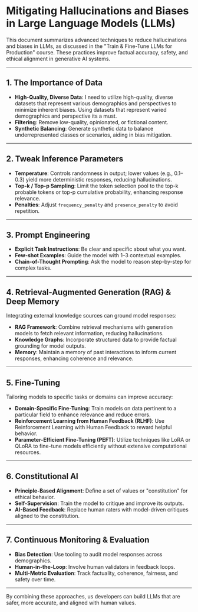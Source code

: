 # Mitigating Hallucinations and Biases in Large Language Models (LLMs)

This document summarizes advanced techniques to reduce hallucinations and biases in LLMs, as discussed in the "Train & Fine-Tune LLMs for Production" course. These practices improve factual accuracy, safety, and ethical alignment in generative AI systems.

---

## 1. The Importance of Data

* **High-Quality, Diverse Data**: I need to utilize high-quality, diverse datasets that represent various demographics and perspectives to minimize inherent biases. Using datasets that represent varied demographics and perspective its a must. 
* **Filtering**: Remove low-quality, opinionated, or fictional content.
* **Synthetic Balancing**: Generate synthetic data to balance underrepresented classes or scenarios, aiding in bias mitigation.
---

## 2. Tweak Inference Parameters

* **Temperature**: Controls randomness in output; lower values (e.g., 0.1–0.3) yield more deterministic responses, reducing hallucinations.
* **Top-k / Top-p Sampling**: Limit the token selection pool to the top-k probable tokens or top-p cumulative probability, enhancing response relevance.
* **Penalties**: Adjust `frequency_penalty` and `presence_penalty` to avoid repetition.

---

## 3. Prompt Engineering

* **Explicit Task Instructions**: Be clear and specific about what you want.
* **Few-shot Examples**: Guide the model with 1–3 contextual examples.
* **Chain-of-Thought Prompting**: Ask the model to reason step-by-step for complex tasks.

---

## 4. Retrieval-Augmented Generation (RAG) & Deep Memory

Integrating external knowledge sources can ground model responses:
* **RAG Framework**: Combine retrieval mechanisms with generation models to fetch relevant information, reducing hallucinations.
* **Knowledge Graphs**: Incorporate structured data to provide factual grounding for model outputs.
* **Memory**: Maintain a memory of past interactions to inform current responses, enhancing coherence and relevance.
---

## 5. Fine-Tuning

Tailoring models to specific tasks or domains can improve accuracy:
* **Domain-Specific Fine-Tuning**:  Train models on data pertinent to a particular field to enhance relevance and reduce errors.
* **Reinforcement Learning from Human Feedback (RLHF)**: Use Reinforcement Learning with Human Feedback to reward helpful behavior.
* **Parameter-Efficient Fine-Tuning (PEFT)**: Utilize techniques like LoRA or QLoRA to fine-tune models efficiently without extensive computational resources.

---

## 6. Constitutional AI

* **Principle-Based Alignment**: Define a set of values or "constitution" for ethical behavior.
* **Self-Supervision**: Train the model to critique and improve its outputs.
* **AI-Based Feedback**: Replace human raters with model-driven critiques aligned to the constitution.

---

## 7. Continuous Monitoring & Evaluation

* **Bias Detection**: Use tooling to audit model responses across demographics.
* **Human-in-the-Loop**: Involve human validators in feedback loops.
* **Multi-Metric Evaluation**: Track factuality, coherence, fairness, and safety over time.

---

By combining these approaches, us developers can build LLMs that are safer, more accurate, and aligned with human values.

